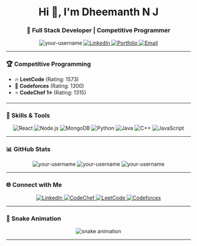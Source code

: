 <h1 align="center">Hi 👋, I'm Dheemanth N J</h1>
<h3 align="center">🚀 Full Stack Developer | Competitive Programmer</h3>

<p align="center">
  <img src="https://komarev.com/ghpvc/?username=DNJ007&label=Profile%20Views&color=0e75b6&style=flat" alt="your-username" />
  <a href="https://linkedin.com/in/dheemanth_nj" target="_blank">
    <img src="https://img.shields.io/badge/-LinkedIn-blue?style=flat&logo=Linkedin&logoColor=white" alt="LinkedIn" />
  </a>
  <a href="https://your-portfolio-link" target="_blank">
    <img src="https://img.shields.io/badge/Portfolio-%23000000.svg?style=flat&logo=firefox&logoColor=#FF7139" alt="Portfolio" />
  </a>
  <a href="mailto:011vpu2dheemanthnj@gmail.com" target="_blank">
    <img src="https://img.shields.io/badge/Email-D14836?style=flat&logo=gmail&logoColor=white" alt="Email" />
  </a>
</p>

---

### 🏆 Competitive Programming
- 🔥 **LeetCode** (Rating: 1573)
- 🌟 **Codeforces** (Rating: 1300)
- ⭐ **CodeChef 1⭐** (Rating: 1315)

---

### 🚀 Skills & Tools
<p align="center">
  <img src="https://img.shields.io/badge/React-61DAFB?style=flat&logo=react&logoColor=black" alt="React" />
  <img src="https://img.shields.io/badge/Node.js-339933?style=flat&logo=nodedotjs&logoColor=white" alt="Node.js" />
  <img src="https://img.shields.io/badge/MongoDB-47A248?style=flat&logo=mongodb&logoColor=white" alt="MongoDB" />
  <img src="https://img.shields.io/badge/Python-3776AB?style=flat&logo=python&logoColor=white" alt="Python" />
  <img src="https://img.shields.io/badge/Java-007396?style=flat&logo=java&logoColor=white" alt="Java" />
  <img src="https://img.shields.io/badge/C++-00599C?style=flat&logo=cplusplus&logoColor=white" alt="C++" />
  <img src="https://img.shields.io/badge/JavaScript-F7DF1E?style=flat&logo=javascript&logoColor=black" alt="JavaScript" />
</p>

---

### 📊 GitHub Stats
<p align="center">
  <img src="https://github-readme-stats.vercel.app/api?username=DNJ007&show_icons=true&locale=en" alt="your-username" />
  <img src="https://github-readme-streak-stats.herokuapp.com/?user=DNJ007&" alt="your-username" />
  <img src="https://github-readme-stats.vercel.app/api/top-langs?username=DNJ007&show_icons=true&locale=en&layout=compact" alt="your-username" />
</p>

---

### 🌐 Connect with Me
<p align="center">
  <a href="https://linkedin.com/in/dheemanth-nj" target="_blank">
    <img src="https://img.shields.io/badge/-LinkedIn-blue?style=flat&logo=Linkedin&logoColor=white" alt="LinkedIn" />
  </a>
  <a href="https://www.codechef.com/users/dnj007" target="_blank">
    <img src="https://img.shields.io/badge/CodeChef-5B4638?style=flat&logo=codechef&logoColor=white" alt="CodeChef" />
  </a>
  <a href="https://leetcode.com/u/dnj007" target="_blank">
    <img src="https://img.shields.io/badge/LeetCode-FFA116?style=flat&logo=leetcode&logoColor=black" alt="LeetCode" />
  </a>
  <a href="https://codeforces.com/profile/DNJ007" target="_blank">
    <img src="https://img.shields.io/badge/Codeforces-1F8ACB?style=flat&logo=codeforces&logoColor=white" alt="Codeforces" />
  </a>
</p>

---

### 🐍 Snake Animation
<p align="center">
  <img src="https://github.com/your-username/your-username/raw/output/github-contribution-grid-snake.svg" alt="snake animation" />
</p>

---

